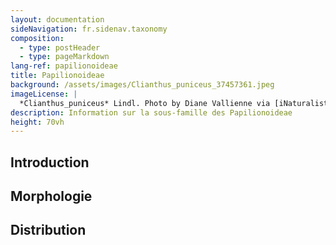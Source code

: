 ```yaml
---
layout: documentation
sideNavigation: fr.sidenav.taxonomy
composition:
  - type: postHeader
  - type: pageMarkdown
lang-ref: papilionoideae
title: Papilionoideae
background: /assets/images/Clianthus_puniceus_37457361.jpeg
imageLicense: |
  *Clianthus_puniceus* Lindl. Photo by Diane Vallienne via [iNaturalist](https://www.gbif.org/occurrence/2557746015)
description: Information sur la sous-famille des Papilionoideae
height: 70vh
---
```


## Introduction

## Morphologie

## Distribution